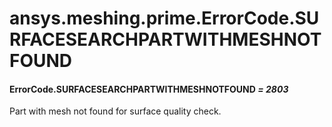 # ansys.meshing.prime.ErrorCode.SURFACESEARCHPARTWITHMESHNOTFOUND

#### ErrorCode.SURFACESEARCHPARTWITHMESHNOTFOUND *= 2803*

Part with mesh not found for surface quality check.

<!-- !! processed by numpydoc !! -->
